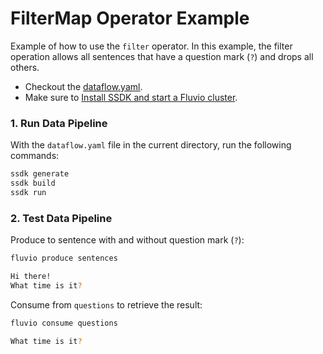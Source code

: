 # FilterMap Operator Example

Example of how to use the `filter` operator. In this example, the filter operation allows all sentences that have a question mark (`?`) and drops all others.

* Checkout the [dataflow.yaml](./dataflow.yaml).
* Make sure to [Install SSDK and start a Fluvio cluster].

### 1. Run Data Pipeline

With the `dataflow.yaml` file in the current directory, run the following commands:

```bash
ssdk generate
ssdk build
ssdk run
```

### 2. Test Data Pipeline

Produce to sentence with and without question mark (`?`):

```bash
fluvio produce sentences
```

```bash
Hi there!
What time is it?
```

Consume from `questions` to retrieve the result:

```bash
fluvio consume questions
```

```bash
What time is it?
```

[Install SSDK and start a Fluvio cluster]: /README.MD#prerequisites